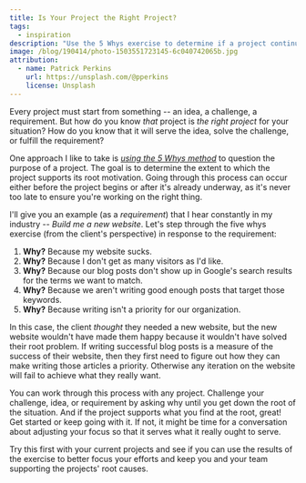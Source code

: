 ```yaml
---
title: Is Your Project the Right Project?
tags:
  - inspiration
description: "Use the 5 Whys exercise to determine if a project continues to support its root motivations."
image: /blog/190414/photo-1503551723145-6c040742065b.jpg
attribution:
  - name: Patrick Perkins
    url: https://unsplash.com/@pperkins
    license: Unsplash
---
```


Every project must start from something -- an idea, a challenge, a requirement. But how do you know _that_ project is _the right project_ for your situation? How do you know that it will serve the idea, solve the challenge, or fulfill the requirement?

One approach I like to take is [_using the 5 Whys method_](/find-root-cause-by-asking-why.html) to question the purpose of a project. The goal is to determine the extent to which the project supports its root motivation. Going through this process can occur either before the project begins or after it's already underway, as it's never too late to ensure you're working on the right thing.

I'll give you an example (as a _requirement_) that I hear constantly in my industry -- _Build me a new website_. Let's step through the five whys exercise (from the client's perspective) in response to the requirement:

1. **Why?** Because my website sucks.
2. **Why?** Because I don't get as many visitors as I'd like.
3. **Why?** Because our blog posts don't show up in Google's search results for the terms we want to match.
4. **Why?** Because we aren't writing good enough posts that target those keywords.
5. **Why?** Because writing isn't a priority for our organization.

In this case, the client _thought_ they needed a new website, but the new website wouldn't have made them happy because it wouldn't have solved their root problem. If writing successful blog posts is a measure of the success of their website, then they first need to figure out how they can make writing those articles a priority. Otherwise any iteration on the website will fail to achieve what they really want.

You can work through this process with any project. Challenge your challenge, idea, or requirement by asking why until you get down the root of the situation. And if the project supports what you find at the root, great! Get started or keep going with it. If not, it might be time for a conversation about adjusting your focus so that it serves what it really ought to serve.

Try this first with your current projects and see if you can use the results of the exercise to better focus your efforts and keep you and your team supporting the projects' root causes.
